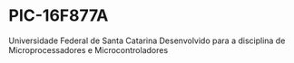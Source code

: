 # PIC-16F877A

Universidade Federal de Santa Catarina
Desenvolvido para a disciplina de Microprocessadores e Microcontroladores

